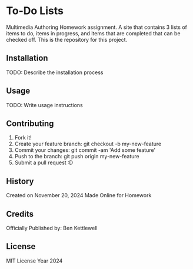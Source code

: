# To-Do Lists 
Multimedia Authoring Homework assignment. A site that contains 3 lists of items to do, items in progress, and items that are completed that can be checked off. This is the repository for this project.

## Installation
TODO: Describe the installation process

## Usage
TODO: Write usage instructions

## Contributing 
1. Fork it!
2. Create your feature branch: git checkout -b my-new-feature
3. Commit your changes: git commit -am 'Add some feature'
4. Push to the branch: git push origin my-new-feature
5. Submit a pull request :D

## History 
Created on November 20, 2024 Made Online for Homework

## Credits 
Officially Published by: Ben Kettlewell

## License 
MIT License Year 2024